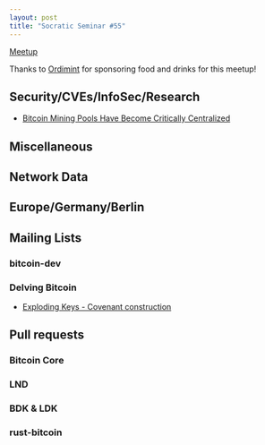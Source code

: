 ```yaml
---
layout: post
title: "Socratic Seminar #55"
---
```


[Meetup](https://www.meetup.com/bitcoin-lab-berlin/events/298337257/)

Thanks to [Ordimint](https://ordimint.com) for sponsoring food and drinks for this meetup!

## Security/CVEs/InfoSec/Research

- [Bitcoin Mining Pools Have Become Critically Centralized](https://www.tftc.io/bitcoin-mining-pool-centralization/)


## Miscellaneous


## Network Data


## Europe/Germany/Berlin

## Mailing Lists

### bitcoin-dev

### Delving Bitcoin
- [Exploding Keys - Covenant construction](https://delvingbitcoin.org/t/exploding-keys-covenant-construction/832)

## Pull requests

### Bitcoin Core

### LND


### BDK & LDK

### rust-bitcoin
